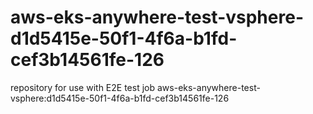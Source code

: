 # aws-eks-anywhere-test-vsphere-d1d5415e-50f1-4f6a-b1fd-cef3b14561fe-126
repository for use with E2E test job aws-eks-anywhere-test-vsphere:d1d5415e-50f1-4f6a-b1fd-cef3b14561fe-126
